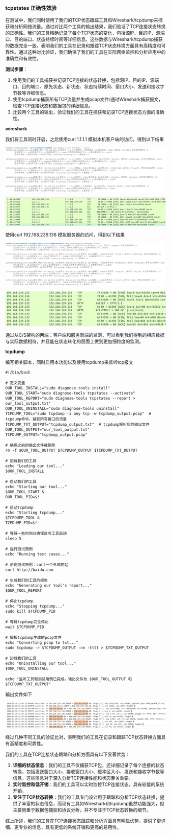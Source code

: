 ### tcpstates 正确性效验

在测试中，我们同时使用了我们的TCP状态跟踪工具和Wireshark/tcpdump来捕获和分析网络流量。通过对比两个工具的输出结果，我们验证了TCP连接状态转换的正确性。我们的工具精确记录了每个TCP状态的变化，包括源IP、目的IP、源端口、目的端口、状态持续时间等详细信息。这些数据与Wireshark/tcpdump捕获的数据完全一致，表明我们的工具在记录和跟踪TCP状态转换方面具有高精度和可靠性。通过这种对比验证，我们确保了我们的工具在实际网络监控和分析应用中的准确性和有效性。

**测试步骤**：

1. 使用我们的工具捕获并记录TCP连接的状态转换，包括源IP、目的IP、源端口、目的端口、原先状态、新状态、状态持续时间、窗口大小、发送和接收字节数等详细信息。
2. 使用tcpdump捕获所有TCP流量并生成pcap文件/通过Wireshark捕获报文，检查TCP连接状态和数据包的详细信息。
3. 比较两个工具的输出，验证我们的工具在捕获和记录TCP连接状态方面的准确性。

**wireshark**

我们将工具同时开启，之后使用curl 1.1.1.1 模拟本机客户端的访问，得到以下结果

![image-20240723220318735](./images/\tcpstates-image5.png)

![697f02318247affac8f8012187cbfe8](./images/\tcpstates-image6.png)

使用curl 192.168.239.136 模拟服务器的访问，得到以下结果

![image-20240728151919466](./images/\tcpstates-image7.png)

![image-20240728152011383](./images/\tcpstates-image8.png)

通过从C/S架构的两端：客户端和服务器端的监测，可以看到我们得到的相应数据与实际数据相符，并且能在状态转化的层面上做到更加细粒度的监测。

**tcpdump**

编写相关脚本，同时启用本功能以及使用tcpdump来监听tcp报文

```shell
#!/bin/bash

# 定义变量
OUR_TOOL_INSTALL="sudo diagnose-tools install"
OUR_TOOL_START="sudo diagnose-tools tcpstates --activate"
OUR_TOOL_REPORT="sudo diagnose-tools tcpstates --report > our_tool_output.txt"
OUR_TOOL_UNINSTALL="sudo diagnose-tools uninstall"
TCPDUMP_TOOL="sudo tcpdump -i any tcp -w tcpdump_output.pcap"  # tcpdump命令，捕获所有接口的流量
TCPDUMP_TXT_OUTPUT="tcpdump_output.txt"  # tcpdump解析后的输出文件
OUR_TOOL_OUTPUT="our_tool_output.txt"
TCPDUMP_OUTPUT="tcpdump_output.pcap"

# 确保之前的输出文件被删除
rm -f $OUR_TOOL_OUTPUT $TCPDUMP_OUTPUT $TCPDUMP_TXT_OUTPUT

# 加载我们的工具
echo "Loading our tool..."
$OUR_TOOL_INSTALL

# 启动我们的工具
echo "Starting our tool..."
$OUR_TOOL_START &
OUR_TOOL_PID=$!

# 启动tcpdump
echo "Starting tcpdump..."
$TCPDUMP_TOOL &
TCPDUMP_PID=$!

# 等待一些时间以确保监听工具启动
sleep 5

# 运行测试用例
echo "Running test cases..."

# 示例测试用例：curl一个外部网站
curl http://baidu.com 

# 生成我们的工具的报告
echo "Generating our tool's report..."
$OUR_TOOL_REPORT

# 停止tcpdump
echo "Stopping tcpdump..."
sudo kill $TCPDUMP_PID

# 等待tcpdump完全停止
wait $TCPDUMP_PID

# 解析tcpdump生成的pcap文件
echo "Converting pcap to txt..."
sudo tcpdump -r $TCPDUMP_OUTPUT -nn -tttt > $TCPDUMP_TXT_OUTPUT

# 卸载我们的工具
echo "Uninstalling our tool..."
$OUR_TOOL_UNINSTALL

echo "监听工具和测试用例已完成。输出文件为 $OUR_TOOL_OUTPUT 和 $TCPDUMP_TXT_OUTPUT"

```

输出文件如下

![image-20240728155241145](./images/\tcpstates-image9.png)



经过几种不同工具的验证比对，表明我们的工具在记录和跟踪TCP状态转换方面具有高精度和可靠性。

我们的工具在TCP连接状态跟踪和分析方面具有以下显著优势：

1. **详细的状态信息**：我们的工具不仅捕获TCP包，还详细记录了每个连接的状态转换，包括发送窗口大小、接收窗口大小、缓冲区大小、发送和接收字节数等信息。这些信息对于深入分析TCP连接性能和状态至关重要。
2. **实时监控和低开销**：我们的工具可以实时监控TCP连接状态，具有较低的系统开销。
3. **专注于TCP状态转换**：我们的工具专门设计用于跟踪和分析TCP状态转换，提供了丰富的状态信息，而现有工具如Wireshark和tcpdump虽然功能强大，但主要侧重于数据包捕获和协议分析，并不专注于TCP状态转换的细节。

综上所述，我们的工具在TCP连接状态跟踪和分析方面具有明显优势，提供了更详细、更专业的信息，具有更低的系统开销和更高的易用性。

